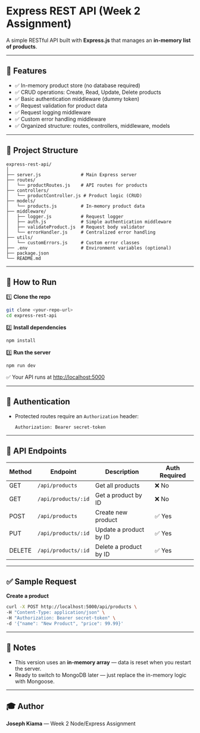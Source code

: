 
# Express REST API (Week 2 Assignment)

A simple RESTful API built with **Express.js** that manages an **in-memory list of products**.

---

## 📌 Features

- ✅ In-memory product store (no database required)
- ✅ CRUD operations: Create, Read, Update, Delete products
- ✅ Basic authentication middleware (dummy token)
- ✅ Request validation for product data
- ✅ Request logging middleware
- ✅ Custom error handling middleware
- ✅ Organized structure: routes, controllers, middleware, models

---

## 📂 Project Structure

```
express-rest-api/
│
├── server.js               # Main Express server
├── routes/
│   └── productRoutes.js    # API routes for products
├── controllers/
│   └── productController.js # Product logic (CRUD)
├── models/
│   └── products.js         # In-memory product data
├── middleware/
│   ├── logger.js           # Request logger
│   ├── auth.js             # Simple authentication middleware
│   ├── validateProduct.js  # Request body validator
│   └── errorHandler.js     # Centralized error handling
├── utils/
│   └── customErrors.js     # Custom error classes
├── .env                    # Environment variables (optional)
├── package.json
└── README.md
```

---

## 🚀 How to Run

1️⃣ **Clone the repo**

```bash
git clone <your-repo-url>
cd express-rest-api
```

2️⃣ **Install dependencies**

```bash
npm install
```

3️⃣ **Run the server**

```bash
npm run dev
```

✅ Your API runs at [http://localhost:5000](http://localhost:5000)

---

## 🔐 Authentication

- Protected routes require an `Authorization` header:
  ```
  Authorization: Bearer secret-token
  ```

---

## 🔑 API Endpoints

| Method | Endpoint             | Description               | Auth Required |
|--------|----------------------|---------------------------|---------------|
| GET    | `/api/products`      | Get all products          | ❌ No         |
| GET    | `/api/products/:id`  | Get a product by ID       | ❌ No         |
| POST   | `/api/products`      | Create new product        | ✅ Yes        |
| PUT    | `/api/products/:id`  | Update a product by ID    | ✅ Yes        |
| DELETE | `/api/products/:id`  | Delete a product by ID    | ✅ Yes        |

---

## ✅ Sample Request

**Create a product**
```bash
curl -X POST http://localhost:5000/api/products \
-H "Content-Type: application/json" \
-H "Authorization: Bearer secret-token" \
-d '{"name": "New Product", "price": 99.99}'
```

---

## 📌 Notes

- This version uses an **in-memory array** — data is reset when you restart the server.
- Ready to switch to MongoDB later — just replace the in-memory logic with Mongoose.

---

## 🎓 Author

**Joseph Kiama** — Week 2 Node/Express Assignment  
